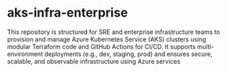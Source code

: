 # aks-infra-enterprise
This repository is structured for SRE and enterprise infrastructure teams to provision and manage Azure Kubernetes Service (AKS) clusters using modular Terraform code and GitHub Actions for CI/CD. It supports multi-environment deployments (e.g., dev, staging, prod) and ensures secure, scalable, and observable infrastructure using Azure services
